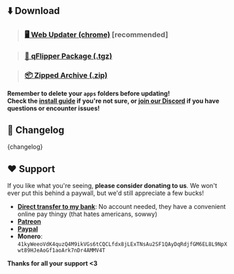 ## ⬇️ Download
>### [🖥️ Web Updater (chrome)](https://lab.flipper.net/?url={webupdater_url}&channel=XFW-Updater&version={release_tag}) [recommended]

>### [🐬 qFlipper Package (.tgz)](https://github.com/ClaraCrazy/Flipper-Xtreme/releases/download/{release_tag}/{release_tag}.tgz)

>### [📦 Zipped Archive (.zip)](https://github.com/ClaraCrazy/Flipper-Xtreme/releases/download/{release_tag}/{release_tag}.zip)

**Remember to delete your `apps` folders before updating!**\
**Check the [install guide](https://github.com/ClaraCrazy/Flipper-Xtreme#install) if you're not sure, or [join our Discord](https://discord.gg/flipper-xtreme) if you have questions or encounter issues!**

## 🚀 Changelog
{changelog}

## ❤️ Support
If you like what you're seeing, **please consider donating to us**. We won't ever put this behind a paywall, but we'd still appreciate a few bucks!

- **[Direct transfer to my bank](https://bunq.me/ClaraK)**: No account needed, they have a convenient online pay thingy (that hates americans, sowwy)
- **[Patreon](https://patreon.com/CynthiaLabs)**
- **[Paypal](https://paypal.me/RdX2020)**
- **Monero**: `41kyWeeoVdK4quzQ4M9ikVGs6tCQCLfdx8jLExTNsAu2SF1QAyDqRdjfGM6EL8L9NpXwt89HJeAoGf1aoArk7nDr4AMMV4T`

**Thanks for all your support <3**
